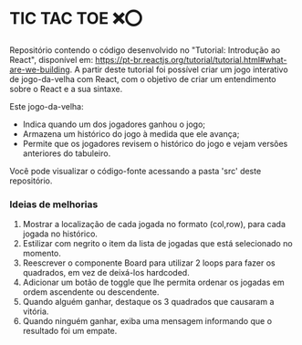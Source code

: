 # TIC TAC TOE :x::o:

Repositório contendo o código desenvolvido no "Tutorial: Introdução ao React", disponível em: https://pt-br.reactjs.org/tutorial/tutorial.html#what-are-we-building.
A partir deste tutorial foi possível criar um jogo interativo de jogo-da-velha com React, com o objetivo de criar um entendimento sobre o React e a sua sintaxe.

Este jogo-da-velha:
- Indica quando um dos jogadores ganhou o jogo;
- Armazena um histórico do jogo à medida que ele avança;
- Permite que os jogadores revisem o histórico do jogo e vejam versões anteriores do tabuleiro.

Você pode visualizar o código-fonte acessando a pasta 'src' deste repositório.

### Ideias de melhorias
1. Mostrar a localização de cada jogada no formato (col,row), para cada jogada no histórico.
2. Estilizar com negrito o item da lista de jogadas que está selecionado no momento.
3. Reescrever o componente Board para utilizar 2 loops para fazer os quadrados, em vez de deixá-los hardcoded.
4. Adicionar um botão de toggle que lhe permita ordenar os jogadas em ordem ascendente ou descendente.
5. Quando alguém ganhar, destaque os 3 quadrados que causaram a vitória.
6. Quando ninguém ganhar, exiba uma mensagem informando que o resultado foi um empate.